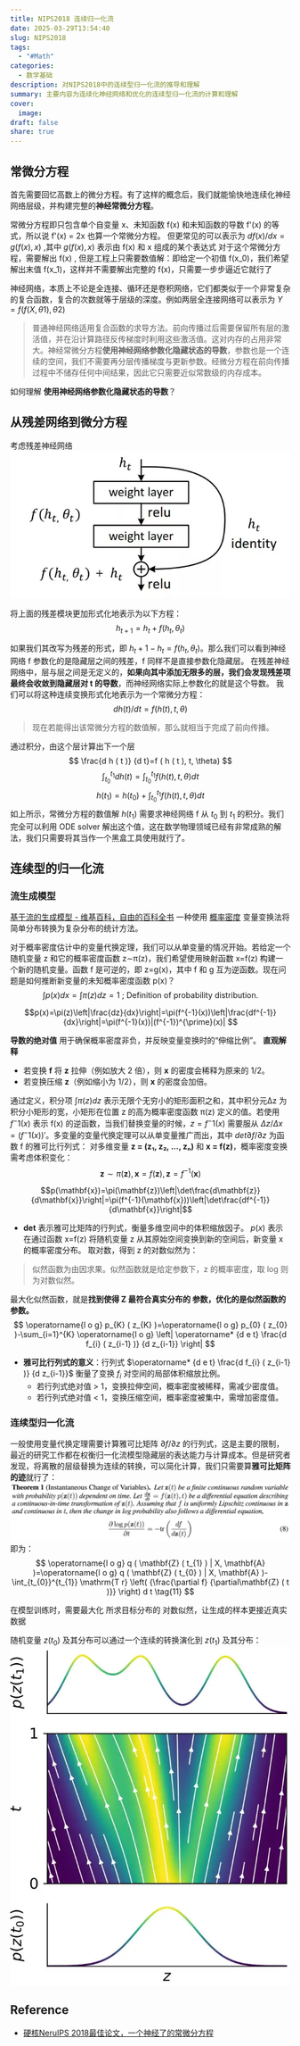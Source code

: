 ```yaml
---
title: NIPS2018 连续归一化流
date: 2025-03-29T13:54:40
slug: NIPS2018
tags:
  - "#Math"
categories:
  - 数学基础
description: 对NIPS2018中的连续型归一化流的推导和理解
summary: 主要内容为连续化神经网络和优化的连续型归一化流的计算和理解
cover:
  image:
draft: false
share: true
---
```


## 常微分方程

首先需要回忆高数上的微分方程。有了这样的概念后，我们就能愉快地连续化神经网络层级，并构建完整的**神经常微分方程**。

常微分方程即只包含单个自变量 x、未知函数 f(x) 和未知函数的导数 f'(x) 的等式，所以说 f'(x) = 2x 也算一个常微分方程。
但更常见的可以表示为 $df(x)/dx = g(f(x), x)$ ,其中 $g(f(x), x)$ 表示由 f(x) 和 x 组成的某个表达式
对于这个常微分方程，需要解出 f(x) , 但是工程上只需要数值解：即给定一个初值 f(x_0)，我们希望解出末值 f(x_1)，这样并不需要解出完整的 f(x)，只需要一步步逼近它就行了

神经网络，本质上不论是全连接、循环还是卷积网络，它们都类似于一个非常复杂的复合函数，复合的次数就等于层级的深度。例如两层全连接网络可以表示为 $Y=f(f(X, θ1), θ2)$

>普通神经网络适用复合函数的求导方法。前向传播过后需要保留所有层的激活值，并在沿计算路径反传梯度时利用这些激活值。这对内存的占用非常大。神经常微分方程**使用神经网络参数化隐藏状态的导数**，参数也是一个连续的空间，我们不需要再分层传播梯度与更新参数。经微分方程在前向传播过程中不储存任何中间结果，因此它只需要近似常数级的内存成本。

如何理解 **使用神经网络参数化隐藏状态的导数**？

## 从残差网络到微分方程
考虑残差神经网络
![](https://raw.githubusercontent.com/powerli2002/project-img/main/myblog/20250329140847800.png)

将上面的残差模块更加形式化地表示为以下方程：
$$ h _{t+1} = h_ t + f(h_t,\theta{_t})$$

如果我们其改写为残差的形式，即 $h_t+1 - h_t = f(h_t, θ_t )$。那么我们可以看到神经网络 f 参数化的是隐藏层之间的残差，f 同样不是直接参数化隐藏层。
在残差神经网络中，层与层之间是无定义的，**如果向其中添加无限多的层，我们会发现残差项最终会收敛到隐藏层对 t 的导数**，而神经网络实际上参数化的就是这个导数。
我们可以将这种连续变换形式化地表示为一个常微分方程：
$$ dh(t)/dt = f(h(t), t,\theta)$$
>现在若能得出该常微分方程的数值解，那么就相当于完成了前向传播。

通过积分，由这个层计算出下一个层
$$
\frac{d h ( t )} {d t}=f ( h ( t ), t, \theta) $$
$$\int_{t_{0}}^{t_{1}} d h ( t )=\int_{t_{0}}^{t_{1}} f ( h ( t ), t, \theta) d t $$
$$h ( t_{1} )=h ( t_{0} )+\int_{t_{0}}^{t_{1}} f ( h ( t ), t, \theta) d t 
$$
如上所示，常微分方程的数值解 $h(t_1)$ 需要求神经网络 f 从 $t_0$ 到 $t_1$ 的积分。我们完全可以利用 ODE solver 解出这个值，这在数学物理领域已经有非常成熟的解法，我们只需要将其当作一个黑盒工具使用就行了。

## **连续型的归一化流**

### 流生成模型
[基于流的生成模型 - 维基百科，自由的百科全书](https://zh.wikipedia.org/wiki/%E5%9F%BA%E4%BA%8E%E6%B5%81%E7%9A%84%E7%94%9F%E6%88%90%E6%A8%A1%E5%9E%8B)
一种使用 [概率密度](https://zh.wikipedia.org/wiki/%E6%A6%82%E7%8E%87%E5%AF%86%E5%BA%A6 "概率密度") 变量变换法将简单分布转换为复杂分布的统计方法。

对于概率密度估计中的变量代换定理，我们可以从单变量的情况开始。若给定一个随机变量 z 和它的概率密度函数 z∼π(z)，我们希望使用映射函数 x=f(z) 构建一个新的随机变量。函数 f 是可逆的，即 z=g(x)，其中 f 和 g 互为逆函数。现在问题是如何推断新变量的未知概率密度函数 p(x)？
$$\int p(x)dx=\int\pi(z)dz=1\text{ ; Definition of probability distribution.} $$

$$p(x)=\pi(z)\left|\frac{dz}{dx}\right|=\pi(f^{-1}(x))\left|\frac{df^{-1}}{dx}\right|=\pi(f^{-1}(x))|(f^{-1})^{\prime}(x)| $$

**导数的绝对值** 用于确保概率密度非负，并反映变量变换时的“伸缩比例”。
 **直观解释**
- 若变换 **f** 将 **z** 拉伸（例如放大 2 倍），则 **x** 的密度会稀释为原来的 1/2。
- 若变换压缩 **z**（例如缩小为 1/2），则 **x** 的密度会加倍。

通过定义，积分项 $∫π(z)dz$ 表示无限个无穷小的矩形面积之和，其中积分元Δz 为积分小矩形的宽，小矩形在位置 z 的高为概率密度函数 π(z) 定义的值。若使用 $f^−1(x)$ 表示 f(x) 的逆函数，当我们替换变量的时候，$z=f^−1(x)$ 需要服从 $Δz/Δx=(f^−1(x))′$。多变量的变量代换定理可以从单变量推广而出，其中 $det ∂f/∂z$ 为函数 f 的雅可比行列式：
对多维变量 **z = (z₁, z₂, ..., zₙ)** 和 **x = f(z)**，概率密度变换需考虑体积变化：
$$\mathbf{z}\sim\pi(\mathbf{z}),\mathbf{x}=f(\mathbf{z}),\mathbf{z}=f^{-1}(\mathbf{x})$$

$$p(\mathbf{x})=\pi(\mathbf{z})\left|\det\frac{d\mathbf{z}}{d\mathbf{x}}\right|=\pi(f^{-1}(\mathbf{x}))\left|\det\frac{df^{-1}}{d\mathbf{x}}\right|$$
- **det** 表示雅可比矩阵的行列式，衡量多维空间中的体积缩放因子。
$p(x)$ 表示在通过函数 x=f(z) 将随机变量 z 从其原始空间变换到新的空间后，新变量 x 的概率密度分布。
取对数，得到 z 的对数似然为：
>似然函数为由因求果。似然函数就是给定参数下，z 的概率密度，取 log 则为对数似然。

最大化似然函数，就是**找到使得 Z 最符合真实分布的 参数，优化的是似然函数的参数。**
$$
\operatorname{l o g} p_{K} ( z_{K} )=\operatorname{l o g} p_{0} ( z_{0} )-\sum_{i=1}^{K} \operatorname{l o g} \left| \operatorname* {d e t} \frac{d f_{i} ( z_{i-1} )} {d z_{i-1}} \right| 
$$
- **雅可比行列式的意义**：行列式 $\operatorname* {d e t} \frac{d f_{i} ( z_{i-1} )} {d z_{i-1}}$ 衡量了变换 $f_i$ 对空间的局部体积缩放比例。
    - 若行列式绝对值 > 1，变换拉伸空间，概率密度被稀释，需减少密度值。
    - 若行列式绝对值 < 1，变换压缩空间，概率密度被集中，需增加密度值。

### 连续型归一化流
一般使用变量代换定理需要计算雅可比矩阵 $∂f/∂z$ 的行列式，这是主要的限制，最近的研究工作都在权衡归一化流模型隐藏层的表达能力与计算成本。但是研究者发现，将离散的层级替换为连续的转换，可以简化计算，我们只需要算**雅可比矩阵的迹**就行了：
![](https://raw.githubusercontent.com/powerli2002/project-img/main/myblog/20250329140847801.png)
即为：
$$
\operatorname{l o g} q ( \mathbf{Z} ( t_{1} ) | X, \mathbf{A} )=\operatorname{l o g} q ( \mathbf{Z} ( t_{0} ) | X, \mathbf{A} )-\int_{t_{0}}^{t_{1}} \mathrm{T r} \left( {\frac{\partial f} {\partial\mathbf{Z} ( t )}} \right) d t \tag{11}
$$

在模型训练时，需要最大化 所求目标分布的 对数似然，让生成的样本更接近真实数据

随机变量 $z(t _0)$ 及其分布可以通过一个连续的转换演化到 $z(t_ 1)$ 及其分布：
![|430](https://raw.githubusercontent.com/powerli2002/project-img/main/myblog/20250329140847802.png)

## Reference

- [硬核NeruIPS 2018最佳论文，一个神经了的常微分方程](https://mp.weixin.qq.com/s/ZEIsyV-0aTvYn6K8GyANPA)
